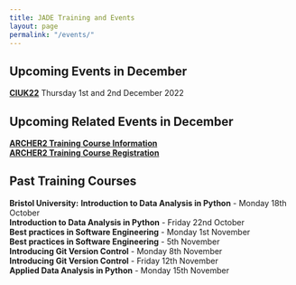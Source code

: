 ```yaml
---
title: JADE Training and Events
layout: page
permalink: "/events/"
---
```


## Upcoming Events in December 

**[CIUK22](https://www.scd.stfc.ac.uk/Pages/CIUK2022.aspx)** Thursday 1st and 2nd December 2022 
<br>

## Upcoming Related Events in December 

**[ARCHER2 Training Course Information](https://www.archer2.ac.uk/training/courses/221213-modern-fortran/)**
<br>
**[ARCHER2 Training Course Registration](https://www.archer2.ac.uk/training/#upcoming-training)** 
<br>
## Past Training Courses 

**Bristol University:**
**Introduction to Data Analysis in Python** - Monday 18th October
<br>
**Introduction to Data Analysis in Python** - Friday 22nd October 
<br>
**Best practices in Software Engineering** - Monday 1st November 
<br>
**Best practices in Software Engineering** - 5th November 
<br>
**Introducing Git Version Control** - Monday 8th November 
<br>
**Introducing Git Version Control** - Friday 12th November 
<br>
**Applied Data Analysis in Python** - Monday 15th November 
<br>
